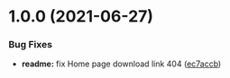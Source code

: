 # 1.0.0 (2021-06-27)

### Bug Fixes

- **readme:** fix Home page download link 404 ([ec7accb](https://github.com/jiazengp/genshinmap-docs/commit/ec7accbe9a94d5f6c34aaf54200ad83b873a8376))
